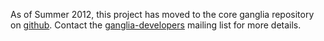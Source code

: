 As of Summer 2012, this project has moved to the core ganglia repository on [github](https://github.com/ganglia/jmxetric). Contact the [ganglia-developers](http://ganglia.info) mailing list for more details.